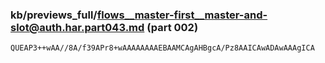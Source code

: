 ### kb/previews_full/flows__master-first__master-and-slot@auth.har.part043.md (part 002)

```md
QUEAP3++wAA//8A/f39APr8+wAAAAAAAAEBAAMCAgAHBgcA/Pz8AAICAwADAwAAAgICA
```

```
